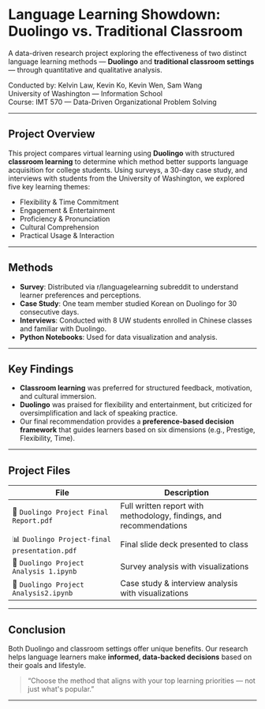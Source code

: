 #  Language Learning Showdown: Duolingo vs. Traditional Classroom

A data-driven research project exploring the effectiveness of two distinct language learning methods — **Duolingo** and **traditional classroom settings** — through quantitative and qualitative analysis.

Conducted by: Kelvin Law, Kevin Ko, Kevin Wen, Sam Wang  
University of Washington — Information School  
Course: IMT 570 — Data-Driven Organizational Problem Solving

---

## Project Overview

This project compares virtual learning using **Duolingo** with structured **classroom learning** to determine which method better supports language acquisition for college students. Using surveys, a 30-day case study, and interviews with students from the University of Washington, we explored five key learning themes:

- Flexibility & Time Commitment  
- Engagement & Entertainment  
- Proficiency & Pronunciation  
- Cultural Comprehension  
- Practical Usage & Interaction

---

## Methods

- **Survey**: Distributed via r/languagelearning subreddit to understand learner preferences and perceptions.
- **Case Study**: One team member studied Korean on Duolingo for 30 consecutive days.
- **Interviews**: Conducted with 8 UW students enrolled in Chinese classes and familiar with Duolingo.
- **Python Notebooks**: Used for data visualization and analysis.

---

## Key Findings

- **Classroom learning** was preferred for structured feedback, motivation, and cultural immersion.
- **Duolingo** was praised for flexibility and entertainment, but criticized for oversimplification and lack of speaking practice.
- Our final recommendation provides a **preference-based decision framework** that guides learners based on six dimensions (e.g., Prestige, Flexibility, Time).

---

## Project Files

| File | Description |
|------|-------------|
| 📄 `Duolingo Project Final Report.pdf` | Full written report with methodology, findings, and recommendations |
| 📊 `Duolingo Project-final presentation.pdf` | Final slide deck presented to class |
| 📘 `Duolingo Project Analysis 1.ipynb` | Survey analysis with visualizations |
| 📘 `Duolingo Project Analysis2.ipynb` | Case study & interview analysis with visualizations |

---

## Conclusion

Both Duolingo and classroom settings offer unique benefits. Our research helps language learners make **informed, data-backed decisions** based on their goals and lifestyle.

> “Choose the method that aligns with your top learning priorities — not just what's popular.”

---
